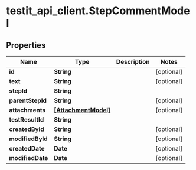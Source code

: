 # testit_api_client.StepCommentModel

## Properties

Name | Type | Description | Notes
------------ | ------------- | ------------- | -------------
**id** | **String** |  | [optional] 
**text** | **String** |  | [optional] 
**stepId** | **String** |  | 
**parentStepId** | **String** |  | [optional] 
**attachments** | [**[AttachmentModel]**](AttachmentModel.md) |  | [optional] 
**testResultId** | **String** |  | 
**createdById** | **String** |  | [optional] 
**modifiedById** | **String** |  | [optional] 
**createdDate** | **Date** |  | [optional] 
**modifiedDate** | **Date** |  | [optional] 


